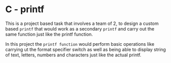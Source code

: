 # C - printf
This is a project based task that involves a team of 2, to design a custom based `printf` that would work as a secondary `printf` and carry out the same function just like the printf function.

In this project the `printf function` would perform basic operations like carrying ut the format specifier switch as well as being able to display string of text, letters, numbers and characters just like the actual printf.



